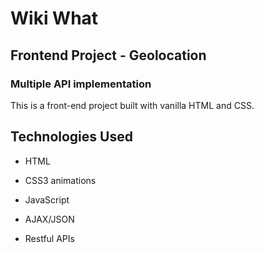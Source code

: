 # Wiki What

## Frontend Project - Geolocation

### Multiple API implementation

This is a front-end project built with vanilla HTML and CSS.


## Technologies Used

* HTML

* CSS3 animations

* JavaScript

* AJAX/JSON

* Restful APIs